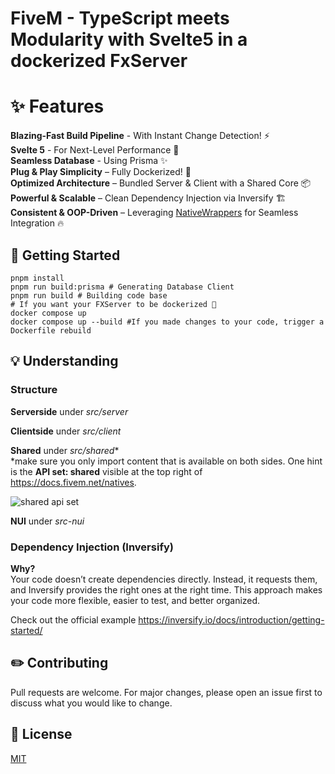 # FiveM - TypeScript meets Modularity with Svelte5 in a dockerized FxServer
# ✨ Features
**Blazing-Fast Build Pipeline** - With Instant Change Detection! ⚡ <br>
**Svelte 5** - For Next-Level Performance 🚀 <br>
**Seamless Database** - Using Prisma ✨ <br>
**Plug & Play Simplicity** – Fully Dockerized! 🐳 <br>
**Optimized Architecture** – Bundled Server & Client with a Shared Core 📦 <br>
**Powerful & Scalable** – Clean Dependency Injection via Inversify 🏗️ <br>
**Consistent & OOP-Driven** – Leveraging [NativeWrappers](https://github.com/nativewrappers/nativewrappers) for Seamless Integration 🔥 <br>

## 🎯 Getting Started
```
pnpm install
pnpm run build:prisma # Generating Database Client
pnpm run build # Building code base
# If you want your FXServer to be dockerized 🐋
docker compose up
docker compose up --build #If you made changes to your code, trigger a Dockerfile rebuild
```
## 💡 Understanding
### Structure
**Serverside** under *src/server*

**Clientside** under *src/client*

**Shared** under *src/shared**<br>
*make sure you only import content that is available on both sides. One hint is the **API set: shared** visible at the top right of https://docs.fivem.net/natives.

![shared api set](https://i.imgur.com/Br6lLer.png)

**NUI** under *src-nui*
### Dependency Injection (Inversify)
**Why?**<br>Your code doesn’t create dependencies directly. Instead, it requests them, and Inversify provides the right ones at the right time.
This approach makes your code more flexible, easier to test, and better organized.

Check out the official example https://inversify.io/docs/introduction/getting-started/
## ✏️ Contributing
Pull requests are welcome. For major changes, please open an issue first
to discuss what you would like to change.

## 💼 License
[MIT](https://choosealicense.com/licenses/mit/)
